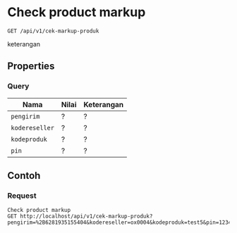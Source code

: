 # Check product markup
```http
GET /api/v1/cek-markup-produk
```
keterangan
## Properties
### Query
Nama  | Nilai | Keterangan
--- | --- | ---
<code>pengirim</code> | ? | ?
<code>kodereseller</code> | ? | ?
<code>kodeproduk</code> | ? | ?
<code>pin</code> | ? | ?

## Contoh

### Request
```http
Check product markup
GET http://localhost/api/v1/cek-markup-produk?pengirim=%2B6281935155404&kodereseller=ox0004&kodeproduk=test5&pin=1234
```

